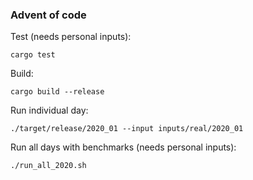### Advent of code

Test (needs personal inputs):
```
cargo test
```

Build:
```
cargo build --release
```

Run individual day:
```
./target/release/2020_01 --input inputs/real/2020_01
```

Run all days with benchmarks (needs personal inputs):
```
./run_all_2020.sh
```
